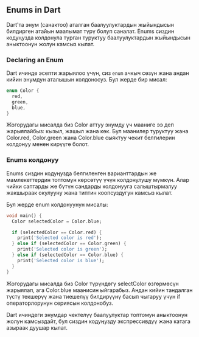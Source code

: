 ## Enums in Dart

Dart'та энум (санактоо) аталган баалуулуктардын жыйындысын билдирген атайын маалымат түрү болуп саналат. Enums сиздин кодуңузда колдонула турган туруктуу баалуулуктардын жыйындысын аныктоонун жолун камсыз кылат.

### Declaring an Enum

Dart ичинде эсепти жарыялоо үчүн, сиз `enum` ачкыч сөзүн жана андан кийин энумдун аталышын колдоносуз. Бул жерде бир мисал:

```dart
enum Color {
  red,
  green,
  blue,
}
```
Жогорудагы мисалда биз Color аттуу энумду үч мааниге ээ деп жарыялайбыз: кызыл, жашыл жана көк. Бул маанилер туруктуу жана Color.red, Color.green жана Color.blue сыяктуу чекит белгилерин колдонуу менен кирүүгө болот.

### Enums колдонуу
Enums сиздин кодуңузда белгиленген варианттардын же мамлекеттердин топтомун көрсөтүү үчүн колдонулушу мүмкүн. Алар чийки саптарды же бүтүн сандарды колдонууга салыштырмалуу жакшыраак окулууну жана типтин коопсуздугун камсыз кылат.

Бул жерде enum колдонуунун мисалы:
```dart
void main() {
  Color selectedColor = Color.blue;

  if (selectedColor == Color.red) {
    print('Selected color is red');
  } else if (selectedColor == Color.green) {
    print('Selected color is green');
  } else if (selectedColor == Color.blue) {
    print('Selected color is blue');
  }
}

```
Жогорудагы мисалда биз Color түрүндөгү selectColor өзгөрмөсүн жарыялап, ага Color.blue маанисин ыйгарабыз. Андан кийин тандалган түстү текшерүү жана тиешелүү билдирүүнү басып чыгаруу үчүн if операторлорунун сериясын колдонобуз.

Dart ичиндеги энумдар чектелүү баалуулуктар топтомун аныктоонун жолун камсыздайт, бул сиздин кодуңузду экспрессивдүү жана катага азыраак дуушар кылат.